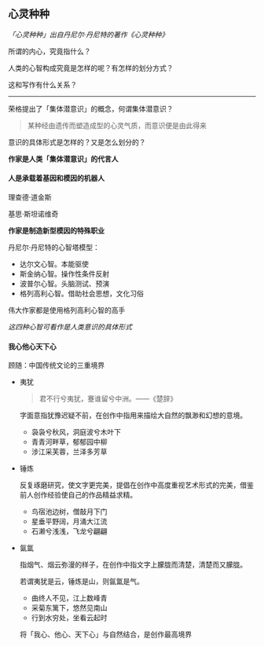 ## 心灵种种

*「心灵种种」出自丹尼尔·丹尼特的著作《心灵种种》*

所谓的内心，究竟指什么？

人类的心智构成究竟是怎样的呢？有怎样的划分方式？

这和写作有什么关系？

***

荣格提出了「集体潜意识」的概念，何谓集体潜意识？

> 某种经由遗传而塑造成型的心灵气质，而意识便是由此得来

意识的具体形式是怎样的？又是怎么划分的？

**作家是人类「集体潜意识」的代言人**

#### 人是承载着基因和模因的机器人

理查德·道金斯

基思·斯坦诺维奇

**作家是制造新型模因的特殊职业**

丹尼尔·丹尼特的心智塔模型：

* 达尔文心智。本能驱使
* 斯金纳心智。操作性条件反射
* 波普尔心智。头脑测试、预演
* 格列高利心智。借助社会思想，文化习俗

伟大作家都是使用格列高利心智的高手

*这四种心智可看作是人类意识的具体形式*

#### 我心他心天下心

顾随：中国传统文论的三重境界

* 夷犹

  > 君不行兮夷犹，蹇谁留兮中洲。——《楚辞》

  字面意指犹豫迟疑不前，在创作中指用来描绘大自然的飘渺和幻想的意境。

  * 袅袅兮秋风，洞庭波兮木叶下
  * 青青河畔草，郁郁园中柳
  * 涉江采芙蓉，兰泽多芳草

* 锤炼

  反复琢磨研究，使文字更完美，提倡在创作中高度重视艺术形式的完美，借鉴前人创作经验使自己的作品精益求精。

  * 鸟宿池边树，僧敲月下门
  * 星垂平野阔，月涌大江流
  * 石濑兮浅浅，飞龙兮翩翩

* 氤氲

  指烟气、烟云弥漫的样子，在创作中指文字上朦胧而清楚，清楚而又朦胧。

  若谓夷犹是云，锤炼是山，则氤氲是气。

  * 曲终人不见，江上数峰青
  * 采菊东篱下，悠然见南山
  * 行到水穷处，坐看云起时

  将「我心、他心、天下心」与自然结合，是创作最高境界



